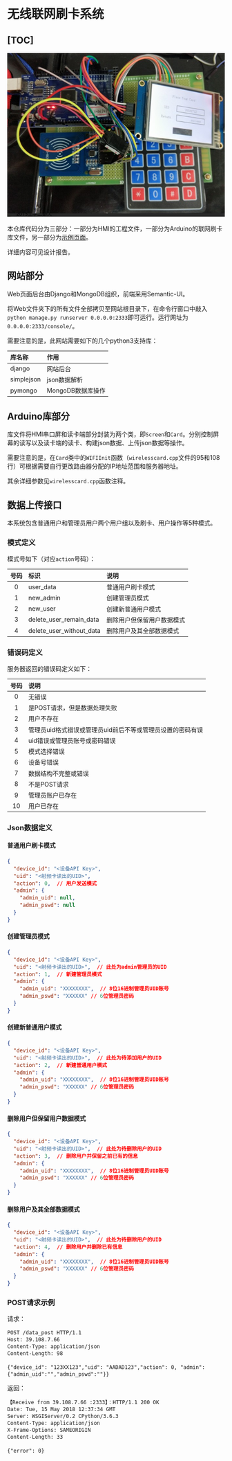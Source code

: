 # 无线联网刷卡系统

[TOC]
---

![设备](device.jpg)

本仓库代码分为三部分：一部分为HMI的工程文件，一部分为Arduino的联网刷卡库文件，另一部分为[示例页面](http://39.108.7.66:2333/console/)。

详细内容可见设计报告。

## 网站部分
Web页面后台由Django和MongoDB组织，前端采用Semantic-UI。

将Web文件夹下的所有文件全部拷贝至网站根目录下，在命令行窗口中敲入`python manage.py runserver 0.0.0.0:2333`即可运行。运行网址为`0.0.0.0:2333/console/`。

需要注意的是，此网站需要如下的几个python3支持库：

|库名称         |作用             |
|:-------------|:----------------|
|django        |网站后台          |
|simplejson    |json数据解析      |
|pymongo       |MongoDB数据库操作 |

## Arduino库部分
库文件将HMI串口屏和读卡端部分封装为两个类，即`Screen`和`Card`。分别控制屏幕的读写以及读卡端的读卡、构建json数据、上传json数据等操作。

需要注意的是，在`Card`类中的`WIFIInit`函数（`wirelesscard.cpp`文件的95和108行）可根据需要自行更改路由器分配的IP地址范围和服务器地址。

其余详细参数见`wirelesscard.cpp`函数注释。

## 数据上传接口
本系统包含普通用户和管理员用户两个用户组以及刷卡、用户操作等5种模式。

### 模式定义
模式号如下（对应`action`号码）：

|号码|标识                       |说明                        |
|:-:|:--------------------------|:---------------------------|
|0  | user_data                 |  普通用户刷卡模式           |
|1  | new_admin                 |  创建管理员模式             |  
|2  | new_user                  |  创建新普通用户模式         |   
|3  | delete_user_remain_data   |  删除用户但保留用户数据模式  |
|4  | delete_user_without_data  |  删除用户及其全部数据模式    | 

### 错误码定义
服务器返回的错误码定义如下：

|号码 | 说明                                                  |
|:-:  |:-----------------------------------------------------|
|0  | 无错误
|1  | 是POST请求，但是数据处理失败
|2  | 用户不存在
|3  | 管理员uid格式错误或管理员uid前后不等或管理员设置的密码有误
|4  | uid错误或管理员账号或密码错误
|5  | 模式选择错误
|6  | 设备号错误
|7  | 数据结构不完整或错误
|8  | 不是POST请求
|9  | 管理员账户已存在
|10 | 用户已存在

### Json数据定义
#### 普通用户刷卡模式
```json
{
  "device_id": "<设备API Key>",
  "uid": "<射频卡读出的UID>",
  "action": 0,  // 用户发送模式
  "admin": {
    "admin_uid": null,
    "admin_pswd": null
  }
}
```

#### 创建管理员模式
```json
{
  "device_id": "<设备API Key>",
  "uid": "<射频卡读出的UID>",  // 此处为admin管理员的UID
  "action": 1,  // 新建管理员模式
  "admin": {
    "admin_uid": "XXXXXXXX",  // 8位16进制管理员UID账号
    "admin_pswd": "XXXXXX" // 6位管理员密码
  }
}
```

#### 创建新普通用户模式
```json
{
  "device_id": "<设备API Key>",
  "uid": "<射频卡读出的UID>",  // 此处为待添加用户的UID
  "action": 2,  // 新建普通用户模式
  "admin": {
    "admin_uid": "XXXXXXXX",  // 8位16进制管理员UID账号
    "admin_pswd": "XXXXXX" // 6位管理员密码
  }
}
```

#### 删除用户但保留用户数据模式
```json
{
  "device_id": "<设备API Key>",
  "uid": "<射频卡读出的UID>",  // 此处为待删除用户的UID
  "action": 3,  // 删除用户并保留之前已有的信息
  "admin": {
    "admin_uid": "XXXXXXXX",  // 8位16进制管理员UID账号
    "admin_pswd": "XXXXXX" // 6位管理员密码
  }
}
```

#### 删除用户及其全部数据模式
```json
{
  "device_id": "<设备API Key>",
  "uid": "<射频卡读出的UID>",  // 此处为待删除用户的UID
  "action": 4,  // 删除用户并删除已有信息
  "admin": {
    "admin_uid": "XXXXXXXX",  // 8位16进制管理员UID账号
    "admin_pswd": "XXXXXX" // 6位管理员密码
  }
}
```

### POST请求示例
请求：

```
POST /data_post HTTP/1.1
Host: 39.108.7.66
Content-Type: application/json
Content-Length: 98

{"device_id": "123XX123","uid": "AADAD123","action": 0, "admin": {"admin_uid":"","admin_pswd":""}}
```

返回：

```
【Receive from 39.108.7.66 :2333】：HTTP/1.1 200 OK
Date: Tue, 15 May 2018 12:37:34 GMT
Server: WSGIServer/0.2 CPython/3.6.3
Content-Type: application/json
X-Frame-Options: SAMEORIGIN
Content-Length: 33

{"error": 0}
```
